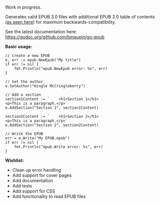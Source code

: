 Work in progress.

Generates valid EPUB 3.0 files with additional EPUB 2.0 table of contents ([as seen here](https://github.com/bmaupin/epub-samples)) for maximum backwards-compatibility.

See the latest documentation here: https://godoc.org/github.com/bmaupin/go-epub

**Basic usage:**

    // Create a new EPUB
	e, err := epub.NewEpub("My title")
	if err != nil {
		fmt.Println("epub.NewEpub error: %s", err)
	}

    // Set the author
	e.SetAuthor("Hingle McCringleberry")

    // Add a section
	section1Content := `    <h1>Section 1</h1>
    <p>This is a paragraph.</p>`
	e.AddSection("Section 1", section1Content)

	section2Content := `    <h1>Section 2</h1>
    <p>This is a paragraph.</p>`
	e.AddSection("Section 2", section2Content)

    // Write the EPUB
	err = e.Write("My EPUB.epub")
	if err != nil {
		fmt.Println("epub.Write error: %s", err)
	}

**Wishlist:**

- Clean up error handling
- Add support for cover pages
- Add documentation
- Add tests
- Add support for CSS
- Add functionality to read EPUB files

